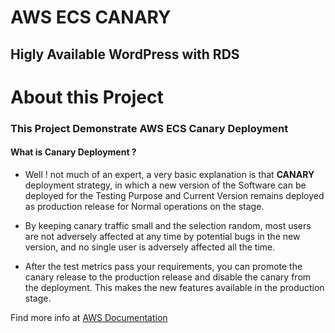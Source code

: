 # AWS ECS CANARY
## Higly Available WordPress with RDS 

# About this Project
### This Project Demonstrate AWS ECS Canary Deployment 
#### What is Canary Deployment ?
-  Well ! not much of an expert, a very basic explanation is that **CANARY**  deployment strategy, in which a new version of the Software can be deployed for the Testing Purpose and Current Version remains deployed as production release for Normal operations on the stage.

- By keeping canary traffic small and the selection random, most users are not adversely affected at any time by potential bugs in the new version, and no single user is adversely affected all the time.
- After the test metrics pass your requirements, you can promote the canary release to the production release and disable the canary from the deployment. This makes the new features available in the production stage.

Find more info at [AWS Documentation](https://docs.aws.amazon.com/apigateway/latest/developerguide/canary-release.html)










